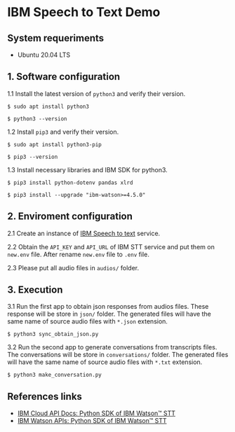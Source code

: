 # IBM Speech to Text Demo

## System requeriments
* Ubuntu 20.04 LTS

## 1. Software configuration
1.1 Install the latest version of `python3` and verify their version.
```
$ sudo apt install python3
```
```
$ python3 --version
```

1.2 Install `pip3` and verify their version.
```
$ sudo apt install python3-pip
```
```
$ pip3 --version
```

1.3 Install necessary libraries and IBM SDK for python3.
```
$ pip3 install python-dotenv pandas xlrd
```
```
$ pip3 install --upgrade "ibm-watson>=4.5.0"
```

## 2. Enviroment configuration
2.1 Create an instance of [IBM Speech to text](https://www.ibm.com/cloud/watson-speech-to-text) service.

2.2 Obtain the `API_KEY` and `API_URL` of IBM STT service and put them on `new.env` file. After rename `new.env` file to `.env` file.

2.3 Please put all audio files in `audios/` folder.

## 3. Execution
3.1 Run the first app to obtain json responses from audios files. These response will be store in `json/` folder. The generated files will have the same name of source audio files with `*.json` extension.
```
$ python3 sync_obtain_json.py
```

3.2 Run the second app to generate conversations from transcripts files. The conversations will be store in `conversations/` folder. The generated files will have the same name of source audio files with `*.txt` extension.
```
$ python3 make_conversation.py
```

## References links
* [IBM Cloud API Docs: Python SDK of IBM Watson™ STT](https://cloud.ibm.com/apidocs/speech-to-text?code=python)
* [IBM Watson APIs: Python SDK of IBM Watson™ STT](https://github.com/watson-developer-cloud/python-sdk/blob/master/examples/speech_to_text_v1.py)
